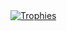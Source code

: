 <a href="https://github.com/ryo-ma/github-profile-trophy">
  <img align="center" src="https://github-profile-trophy.vercel.app/?theme=gruvbox&column=7&username=pedrohlc" alt="Trophies" />
</a>
